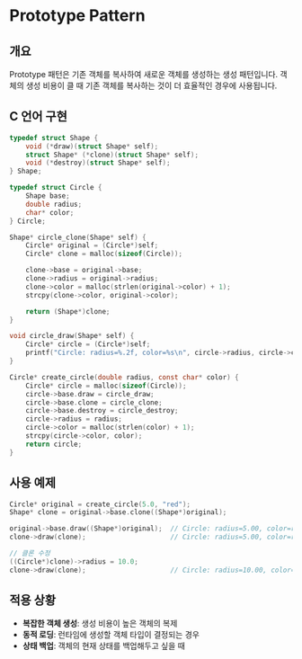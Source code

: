 # Prototype Pattern

## 개요
Prototype 패턴은 기존 객체를 복사하여 새로운 객체를 생성하는 생성 패턴입니다. 객체의 생성 비용이 클 때 기존 객체를 복사하는 것이 더 효율적인 경우에 사용됩니다.

## C 언어 구현
```c
typedef struct Shape {
    void (*draw)(struct Shape* self);
    struct Shape* (*clone)(struct Shape* self);
    void (*destroy)(struct Shape* self);
} Shape;

typedef struct Circle {
    Shape base;
    double radius;
    char* color;
} Circle;

Shape* circle_clone(Shape* self) {
    Circle* original = (Circle*)self;
    Circle* clone = malloc(sizeof(Circle));

    clone->base = original->base;
    clone->radius = original->radius;
    clone->color = malloc(strlen(original->color) + 1);
    strcpy(clone->color, original->color);

    return (Shape*)clone;
}

void circle_draw(Shape* self) {
    Circle* circle = (Circle*)self;
    printf("Circle: radius=%.2f, color=%s\n", circle->radius, circle->color);
}

Circle* create_circle(double radius, const char* color) {
    Circle* circle = malloc(sizeof(Circle));
    circle->base.draw = circle_draw;
    circle->base.clone = circle_clone;
    circle->base.destroy = circle_destroy;
    circle->radius = radius;
    circle->color = malloc(strlen(color) + 1);
    strcpy(circle->color, color);
    return circle;
}
```

## 사용 예제
```c
Circle* original = create_circle(5.0, "red");
Shape* clone = original->base.clone((Shape*)original);

original->base.draw((Shape*)original);  // Circle: radius=5.00, color=red
clone->draw(clone);                     // Circle: radius=5.00, color=red

// 클론 수정
((Circle*)clone)->radius = 10.0;
clone->draw(clone);                     // Circle: radius=10.00, color=red
```

## 적용 상황
- **복잡한 객체 생성**: 생성 비용이 높은 객체의 복제
- **동적 로딩**: 런타임에 생성할 객체 타입이 결정되는 경우
- **상태 백업**: 객체의 현재 상태를 백업해두고 싶을 때